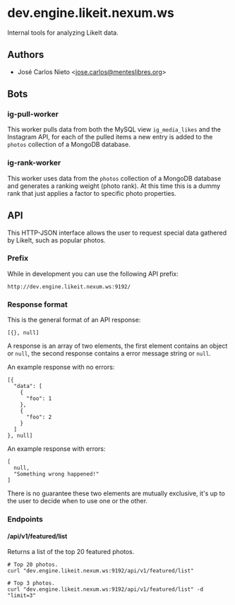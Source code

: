 # dev.engine.likeit.nexum.ws

Internal tools for analyzing LikeIt data.

## Authors

* José Carlos Nieto <<jose.carlos@menteslibres.org>>

## Bots

### ig-pull-worker

This worker pulls data from both the MySQL view `ig_media_likes` and the
Instagram API, for each of the pulled items a new entry is added to the
`photos` collection of a MongoDB database.

### ig-rank-worker

This worker uses data from the `photos` collection of a MongoDB database
and generates a ranking weight (photo rank). At this time this is a dummy rank
that just applies a factor to specific photo properties.

## API

This HTTP-JSON interface allows the user to request special data gathered by
LikeIt, such as popular photos.

### Prefix

While in development you can use the following API prefix:

`http://dev.engine.likeit.nexum.ws:9192/`

### Response format

This is the general format of an API response:

```
[{}, null]
```

A response is an array of two elements, the first element contains an object or
`null`, the second response contains a error message string or `null`.

An example response with no errors:

```
[{
  "data": [
    {
      "foo": 1
    },
    {
      "foo": 2
    }
  ]
}, null]
```

An example response with errors:

```
[
  null,
  "Something wrong happened!"
]
```

There is no guarantee these two elements are mutually exclusive, it's up to the
user to decide when to use one or the other.

### Endpoints

#### /api/v1/featured/list

Returns a list of the top 20 featured photos.

```
# Top 20 photos.
curl "dev.engine.likeit.nexum.ws:9192/api/v1/featured/list"
```

```
# Top 3 photos.
curl "dev.engine.likeit.nexum.ws:9192/api/v1/featured/list" -d "limit=3"
```
